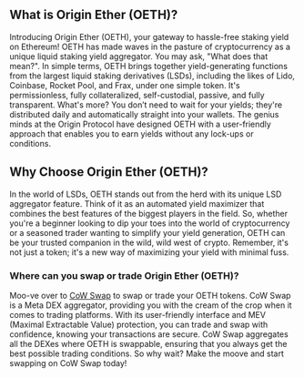 <h2>What is Origin Ether (OETH)?</h2>
<p>Introducing Origin Ether (OETH), your gateway to hassle-free staking yield on Ethereum! OETH has made waves in the pasture of cryptocurrency as a unique liquid staking yield aggregator. You may ask, "What does that mean?". In simple terms, OETH brings together yield-generating functions from the largest liquid staking derivatives (LSDs), including the likes of Lido, Coinbase, Rocket Pool, and Frax, under one simple token. It's permissionless, fully collateralized, self-custodial, passive, and fully transparent. What's more? You don’t need to wait for your yields; they're distributed daily and automatically straight into your wallets. The genius minds at the Origin Protocol have designed OETH with a user-friendly approach that enables you to earn yields without any lock-ups or conditions. </p>

<h2>Why Choose Origin Ether (OETH)?</h2>
<p>In the world of LSDs, OETH stands out from the herd with its unique LSD aggregator feature. Think of it as an automated yield maximizer that combines the best features of the biggest players in the field. So, whether you're a beginner looking to dip your toes into the world of cryptocurrency or a seasoned trader wanting to simplify your yield generation, OETH can be your trusted companion in the wild, wild west of crypto. Remember, it's not just a token; it's a new way of maximizing your yield with minimal fuss.</p>

<h3>Where can you swap or trade Origin Ether (OETH)?</h3>
<p>Moo-ve over to <a href="https://swap.cow.fi/" rel="noopener" target="_blank">CoW Swap</a> to swap or trade your OETH tokens. CoW Swap is a Meta DEX aggregator, providing you with the cream of the crop when it comes to trading platforms. With its user-friendly interface and MEV (Maximal Extractable Value) protection, you can trade and swap with confidence, knowing your transactions are secure. CoW Swap aggregates all the DEXes where OETH is swappable, ensuring that you always get the best possible trading conditions. So why wait? Make the moove and start swapping on CoW Swap today!</p>
